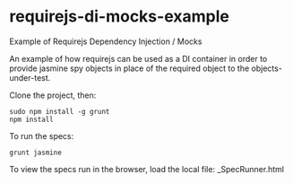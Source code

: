 requirejs-di-mocks-example
==========================

Example of Requirejs Dependency Injection / Mocks

An example of how requirejs can be used as a DI container in order to provide jasmine spy objects in place of the required object to the objects-under-test.

Clone the project, then:

    sudo npm install -g grunt
    npm install
  
To run the specs:

    grunt jasmine 
  
To view the specs run in the browser, load the local file: _SpecRunner.html
